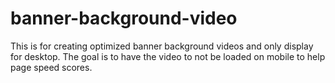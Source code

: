 # banner-background-video
This is for creating optimized banner background videos and only display for desktop. The goal is to have the video to not be loaded on mobile to help page speed scores.

